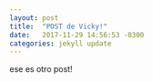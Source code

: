 ```yaml
---
layout: post
title:  "POST de Vicky!"
date:   2017-11-29 14:56:53 -0300
categories: jekyll update
---
```

ese es otro post!
